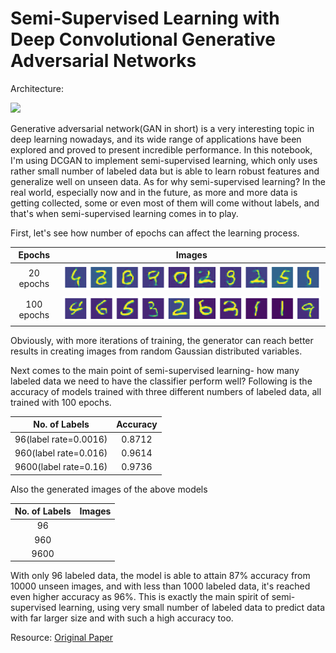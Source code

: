 # Semi-Supervised Learning with Deep Convolutional Generative Adversarial Networks
Architecture:

<img src="https://gluon.mxnet.io/_images/dcgan.png">

Generative adversarial network(GAN in short) is a very interesting topic in deep learning nowadays, and its wide range of applications have been explored and proved to present incredible performance. In this notebook, I'm using DCGAN to implement semi-supervised learning, which only uses rather small number of labeled data but is able to learn robust features and generalize well on unseen data. As for why semi-supervised learning? In the real world, especially now and in the future, as more and more data is getting collected, some or even most of them will come without labels, and that's when semi-supervised learning comes in to play.

First, let's see how number of epochs can affect the learning process.

|Epochs|Images|
|:---:|:---:|
|20 epochs|![](images/epoch_20.png)|
|100 epochs|![](images/epoch_100.png)|


Obviously, with more iterations of training, the generator can reach better results in creating images from random Gaussian distributed variables.

Next comes to the main point of semi-supervised learning- how many labeled data we need to have the classifier perform well? Following is the accuracy of models trained with three different numbers of labeled data, all trained with 100 epochs.

|No. of Labels|Accuracy|
|:---:|:---:|
|96(label rate=0.0016)|0.8712|
|960(label rate=0.016)|0.9614|
|9600(label rate=0.16)|0.9736|

Also the generated images of the above models

|No. of Labels|Images|
|:---:|:---:|
|96|[](images/label_rate_0.0016_100.png)|
|960|[](images/label_rate_0.016_100.png)|
|9600|[](images/label_rate_0.16_100.png)|

With only 96 labeled data, the model is able to attain 87% accuracy from 10000 unseen images, and with less than 1000 labeled data, it's reached even higher accuracy as 96%. This is exactly the main spirit of semi-supervised learning, using very small number of labeled data to predict data with far larger size and with such a high accuracy too.

Resource:
[Original Paper](https://arxiv.org/pdf/1606.01583.pdf)
